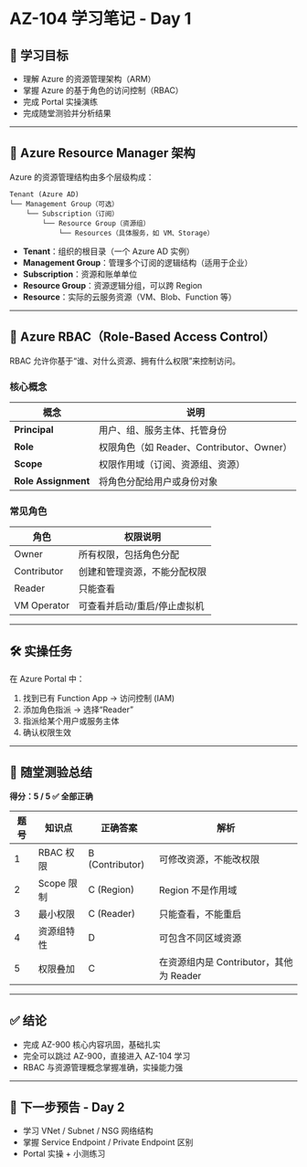
# AZ-104 学习笔记 - Day 1

## 🎯 学习目标
- 理解 Azure 的资源管理架构（ARM）
- 掌握 Azure 的基于角色的访问控制（RBAC）
- 完成 Portal 实操演练
- 完成随堂测验并分析结果

---

## 🧱 Azure Resource Manager 架构

Azure 的资源管理结构由多个层级构成：

```
Tenant (Azure AD)
└── Management Group（可选）
    └── Subscription（订阅）
        └── Resource Group（资源组）
            └── Resources（具体服务，如 VM、Storage）
```

- **Tenant**：组织的根目录（一个 Azure AD 实例）
- **Management Group**：管理多个订阅的逻辑结构（适用于企业）
- **Subscription**：资源和账单单位
- **Resource Group**：资源逻辑分组，可以跨 Region
- **Resource**：实际的云服务资源（VM、Blob、Function 等）

---

## 🔐 Azure RBAC（Role-Based Access Control）

RBAC 允许你基于“谁、对什么资源、拥有什么权限”来控制访问。

### 核心概念

| 概念       | 说明 |
|------------|------|
| **Principal** | 用户、组、服务主体、托管身份 |
| **Role**      | 权限角色（如 Reader、Contributor、Owner） |
| **Scope**     | 权限作用域（订阅、资源组、资源） |
| **Role Assignment** | 将角色分配给用户或身份对象 |

### 常见角色

| 角色        | 权限说明 |
|-------------|----------|
| Owner       | 所有权限，包括角色分配 |
| Contributor | 创建和管理资源，不能分配权限 |
| Reader      | 只能查看 |
| VM Operator | 可查看并启动/重启/停止虚拟机 |

---

## 🛠️ 实操任务

在 Azure Portal 中：

1. 找到已有 Function App → 访问控制 (IAM)
2. 添加角色指派 → 选择“Reader”
3. 指派给某个用户或服务主体
4. 确认权限生效

---

## 🧪 随堂测验总结

**得分：5 / 5 ✅ 全部正确**

| 题号 | 知识点 | 正确答案 | 解析 |
|------|--------|----------|------|
| 1 | RBAC 权限 | B (Contributor) | 可修改资源，不能改权限 |
| 2 | Scope 限制 | C (Region) | Region 不是作用域 |
| 3 | 最小权限 | C (Reader) | 只能查看，不能重启 |
| 4 | 资源组特性 | D | 可包含不同区域资源 |
| 5 | 权限叠加 | C | 在资源组内是 Contributor，其他为 Reader |

---

## ✅ 结论

- 完成 AZ-900 核心内容巩固，基础扎实
- 完全可以跳过 AZ-900，直接进入 AZ-104 学习
- RBAC 与资源管理概念掌握准确，实操能力强

---

## 📅 下一步预告 - Day 2

- 学习 VNet / Subnet / NSG 网络结构
- 掌握 Service Endpoint / Private Endpoint 区别
- Portal 实操 + 小测练习
